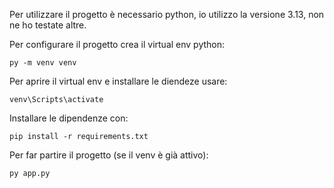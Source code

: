 Per utilizzare il progetto è necessario python, io utilizzo la versione 3.13, non ne ho testate altre.



Per configurare il progetto crea il virtual env python:

```
py -m venv venv
```


Per aprire il virtual env e installare le diendeze usare:

```
venv\Scripts\activate
```


Installare le dipendenze con:

```
pip install -r requirements.txt
```



Per far partire il progetto (se il venv è già attivo):

```
py app.py
```
